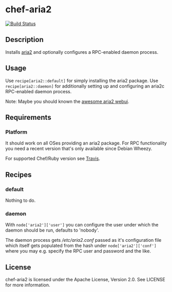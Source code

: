 # chef-aria2

[![Build Status](https://travis-ci.org/cmur2/chef-aria2.png)](https://travis-ci.org/cmur2/chef-aria2)

## Description

Installs [aria2](http://aria2.sourceforge.net/) and optionally configures a RPC-enabled daemon process.

## Usage

Use `recipe[aria2::default]` for simply installing the aria2 package. Use `recipe[aria2::daemon]` for additionally setting up and configuring an aria2c RPC-enabled daemon process.

Note: Maybe you should known the [awesome aria2 webui](https://github.com/ziahamza/webui-aria2/).

## Requirements

### Platform

It should work on all OSes providing an aria2 package. For RPC functionality you need a recent version that's only available since Debian Wheezy.

For supported Chef/Ruby version see [Travis](https://travis-ci.org/cmur2/chef-aria2).

## Recipes

### default

Nothing to do.

### daemon

With `node['aria2']['user']` you can configure the user under which the daemon should be run, defaults to 'nobody'.

The daemon process gets */etc/aria2.conf* passed as it's configuration file which itself gets populated from the hash under `node['aria2']['conf']` where you may e.g. specify the RPC user and password and the like.

## License

chef-aria2 is licensed under the Apache License, Version 2.0. See LICENSE for more information.
